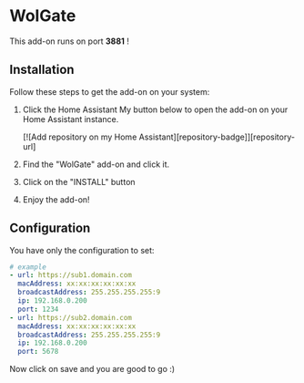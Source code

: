 # WolGate

This add-on runs on port **3881** ! 

## Installation

Follow these steps to get the add-on on your system:

1. Click the Home Assistant My button below to open the add-on on your Home
   Assistant instance.

   [![Add repository on my Home Assistant][repository-badge]][repository-url]

2. Find the "WolGate" add-on and click it.
3. Click on the "INSTALL" button
4. Enjoy the add-on!

## Configuration

You have only the configuration to set:
```yaml
# example
- url: https://sub1.domain.com
  macAddress: xx:xx:xx:xx:xx:xx
  broadcastAddress: 255.255.255.255:9
  ip: 192.168.0.200
  port: 1234
- url: https://sub2.domain.com
  macAddress: xx:xx:xx:xx:xx:xx
  broadcastAddress: 255.255.255.255:9
  ip: 192.168.0.200
  port: 5678
```

Now click on save and you are good to go :)